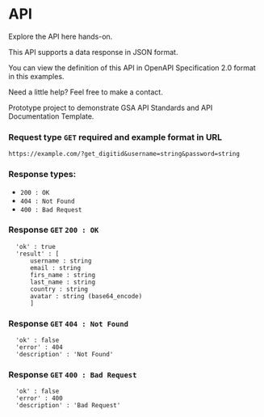 # **API**

Explore the API here hands-on.

This API supports a data response in JSON format.

You can view the definition of this API in OpenAPI Specification 2.0 format in this examples. 

Need a little help? Feel free to make a contact.

Prototype project to demonstrate GSA API Standards and API Documentation Template.

### Request type `GET` required and example format in URL
```
https://example.com/?get_digitid&username=string&password=string
```
### Response types:
* `200 : OK` 
* `404 : Not Found`
* `400 : Bad Request`

### Response `GET` `200 : OK`
``` 
  'ok' : true
  'result' : [
      username : string
      email : string
      firs_name : string
      last_name : string
      country : string      
      avatar : string (base64_encode)   
      ]   
```
### Response `GET` `404 : Not Found` 
```
  'ok' : false
  'error' : 404
  'description' : 'Not Found'
```
### Response `GET` `400 : Bad Request`
```
  'ok' : false
  'error' : 400
  'description' : 'Bad Request'
```